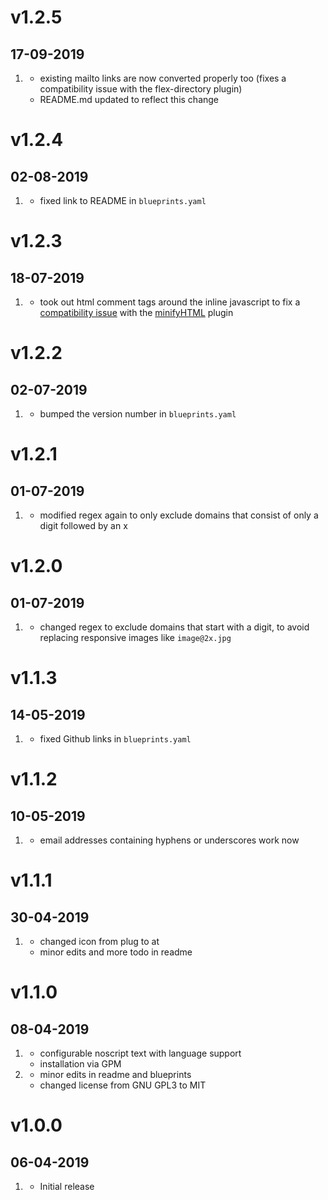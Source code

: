 # v1.2.5
##  17-09-2019

1. [](#improved)
    * existing mailto links are now converted properly too (fixes a compatibility issue with the flex-directory plugin)
    * README.md updated to reflect this change

# v1.2.4
##  02-08-2019

1. [](#bugfix)
    * fixed link to README in `blueprints.yaml`

# v1.2.3
##  18-07-2019

1. [](#improved)
    * took out html comment tags around the inline javascript to fix a [compatibility issue](https://github.com/skinofthesoul/grav-plugin-antispam/issues/3) with the [minifyHTML](https://github.com/jimblue/grav-plugin-minify-html) plugin

# v1.2.2
##  02-07-2019

1. [](#bugfix)
    * bumped the version number in `blueprints.yaml`

# v1.2.1
##  01-07-2019

1. [](#improved)
    * modified regex again to only exclude domains that consist of only a digit followed by an x

# v1.2.0
##  01-07-2019

1. [](#bugfix)
    * changed regex to exclude domains that start with a digit, to avoid replacing responsive images like `image@2x.jpg`

# v1.1.3
##  14-05-2019

1. [](#bugfix)
    * fixed Github links in `blueprints.yaml`

# v1.1.2
##  10-05-2019

1. [](#bugfix)
    * email addresses containing hyphens or underscores work now

# v1.1.1
##  30-04-2019

1. [](#improved)
    * changed icon from plug to at
    * minor edits and more todo in readme

# v1.1.0
##  08-04-2019

1. [](#new)
    * configurable noscript text with language support
    * installation via GPM
2. [](#improved)
    * minor edits in readme and blueprints
    * changed license from GNU GPL3 to MIT

# v1.0.0
##  06-04-2019

1. [](#new)
    * Initial release
